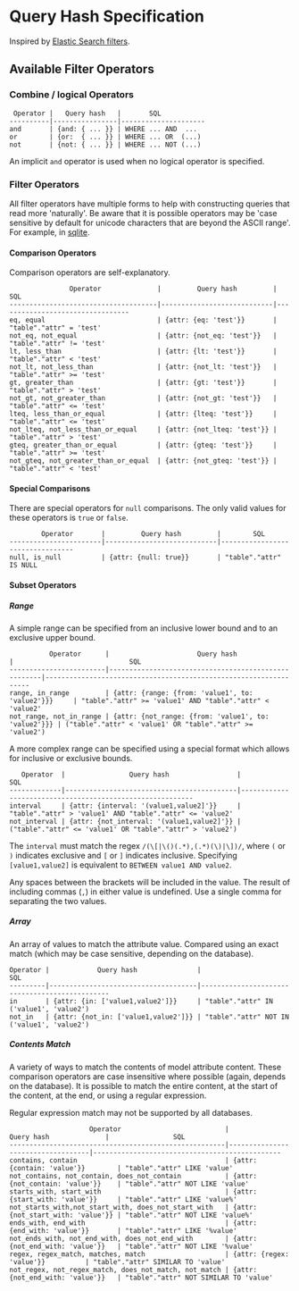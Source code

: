 # Query Hash Specification

Inspired by [Elastic Search filters](http://www.elasticsearch.org/guide/en/elasticsearch/reference/current/query-dsl-filters.html).

## Available Filter Operators

### Combine / logical Operators

     Operator |   Query hash   |       SQL
    ----------|----------------|---------------------
    and       | {and: { ... }} | WHERE ... AND  ...
    or        | {or:  { ... }} | WHERE ... OR  (...)
    not       | {not: { ... }} | WHERE ... NOT (...)
    
An implicit `and` operator is used when no logical operator is specified.

### Filter Operators

All filter operators have multiple forms to help with constructing queries that read more 'naturally'.
Be aware that it is possible operators may be 
'case sensitive by default for unicode characters that are beyond the ASCII range'. 
For example, in [sqlite](https://www.sqlite.org/lang_expr.html).

#### Comparison Operators

Comparison operators are self-explanatory. 

                   Operator              |         Query hash         |        SQL
    -------------------------------------|----------------------------|---------------------------------
    eq, equal                            | {attr: {eq: 'test'}}       | "table"."attr" = 'test'
    not_eq, not_equal                    | {attr: {not_eq: 'test'}}   | "table"."attr" != 'test'
    lt, less_than                        | {attr: {lt: 'test'}}       | "table"."attr" < 'test'
    not_lt, not_less_than                | {attr: {not_lt: 'test'}}   | "table"."attr" >= 'test'
    gt, greater_than                     | {attr: {gt: 'test'}}       | "table"."attr" > 'test'
    not_gt, not_greater_than             | {attr: {not_gt: 'test'}}   | "table"."attr" <= 'test'
    lteq, less_than_or_equal             | {attr: {lteq: 'test'}}     | "table"."attr" <= 'test'
    not_lteq, not_less_than_or_equal     | {attr: {not_lteq: 'test'}} | "table"."attr" > 'test'
    gteq, greater_than_or_equal          | {attr: {gteq: 'test'}}     | "table"."attr" >= 'test'
    not_gteq, not_greater_than_or_equal  | {attr: {not_gteq: 'test'}} | "table"."attr" < 'test'

#### Special Comparisons

There are special operators for `null` comparisons. 
The only valid values for these operators is `true` or `false`.

            Operator       |         Query hash         |        SQL
    -----------------------|----------------------------|---------------------------------
    null, is_null          | {attr: {null: true}}       | "table"."attr" IS NULL

#### Subset Operators

##### Range

A simple range can be specified from an inclusive lower bound and to an exclusive upper bound.

              Operator      |                      Query hash                     |                             SQL
    ------------------------|-----------------------------------------------------|------------------------------------------------------------------
    range, in_range         | {attr: {range: {from: 'value1', to: 'value2'}}}     | "table"."attr" >= 'value1' AND "table"."attr" < 'value2'
    not_range, not_in_range | {attr: {not_range: {from: 'value1', to: 'value2'}}} | ("table"."attr" < 'value1' OR "table"."attr" >= 'value2')
    
A more complex range can be specified using a special format which allows for inclusive or exclusive bounds.

       Operator  |                Query hash                 |                           SQL
    -------------|-------------------------------------------|----------------------------------------------------------
    interval     | {attr: {interval: '(value1,value2]'}}     | "table"."attr" > 'value1' AND "table"."attr" <= 'value2'
    not_interval | {attr: {not_interval: '(value1,value2]'}} | ("table"."attr" <= 'value1' OR "table"."attr" > 'value2')

The `interval` must match the regex  `/(\[|\()(.*),(.*)(\)|\])/`, 
where `(` or `)` indicates exclusive and `[` or `]` indicates inclusive.
Specifying `[value1,value2]` is equivalent to `BETWEEN value1 AND value2`.

Any spaces between the brackets will be included in the value.
The result of including commas (`,`) in either value is undefined. 
Use a single comma for separating the two values.

##### Array

An array of values to match the attribute value. Compared using an exact match (which may be case sensitive, depending on the database).

    Operator |            Query hash               |                             SQL
    ---------|-------------------------------------|-----------------------------------------------
    in       | {attr: {in: ['value1,value2']}}     | "table"."attr" IN ('value1', 'value2')
    not_in   | {attr: {not_in: ['value1,value2']}} | "table"."attr" NOT IN ('value1', 'value2')
    
##### Contents Match

A variety of ways to match the contents of model attribute content. 
These comparison operators are case insensitive where possible (again, depends on the database).
It is possible to match the entire content, at the start of the content, at the end, or using a regular expression.

Regular expression match may not be supported by all databases.

                        Operator                          |           Query hash              |                SQL
    ------------------------------------------------------|-----------------------------------|-----------------------------------------------
    contains, contain                                     | {attr: {contain: 'value'}}        | "table"."attr" LIKE 'value'
    not_contains, not_contain, does_not_contain           | {attr: {not_contain: 'value'}}    | "table"."attr" NOT LIKE 'value'
    starts_with, start_with                               | {attr: {start_with: 'value'}}     | "table"."attr" LIKE 'value%'
    not_starts_with,not_start_with, does_not_start_with   | {attr: {not_start_with: 'value'}} | "table"."attr" NOT LIKE 'value%'
    ends_with, end_with                                   | {attr: {end_with: 'value'}}       | "table"."attr" LIKE '%value'
    not_ends_with, not_end_with, does_not_end_with        | {attr: {not_end_with: 'value'}}   | "table"."attr" NOT LIKE '%value'
    regex, regex_match, matches, match                    | {attr: {regex: 'value'}}          | "table"."attr" SIMILAR TO 'value'
    not_regex, not_regex_match, does_not_match, not_match | {attr: {not_end_with: 'value'}}   | "table"."attr" NOT SIMILAR TO 'value'
